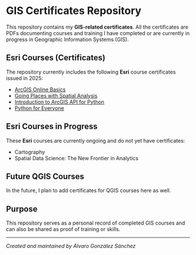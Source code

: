 # GIS Certificates Repository

This repository contains my **GIS-related certificates**. All the certificates are PDFs documenting courses and training I have completed or are currently in progress in Geographic Information Systems (GIS).

## Esri Courses (Certificates)

The repository currently includes the following **Esri** course certificates issued in 2025:

- [ArcGIS Online Basics](./ArcGIS_Online_Basics_AGS.pdf)
- [Going Places with Spatial Analysis](./Going_places_with_spatial_analysis_AGS.pdf)
- [Introduction to ArcGIS API for Python](./Introduction_to_ArcGIS_API_for_Python_AGS.pdf)
- [Python for Everyone](./Python_for_everyone_AGS.pdf)

## Esri Courses in Progress

These **Esri** courses are currently ongoing and do not yet have certificates:

- Cartography
- Spatial Data Science: The New Frontier in Analytics

## Future QGIS Courses

In the future, I plan to add certificates for QGIS courses here as well.

## Purpose

This repository serves as a personal record of completed GIS courses and can also be shared as proof of training or skills.

---

*Created and maintained by Álvaro González Sánchez* 